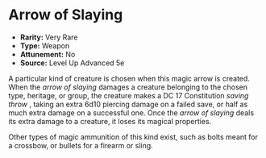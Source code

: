# Arrow of Slaying

- **Rarity:** Very Rare
- **Type:** Weapon
- **Attunement:** No
- **Source:** Level Up Advanced 5e

A particular kind of creature is chosen when this magic arrow is created. When the _arrow of slaying_ damages a creature belonging to the chosen type, heritage, or group, the creature makes a DC 17 Constitution _saving throw_ , taking an extra 6d10 piercing damage on a failed save, or half as much extra damage on a successful one. Once the _arrow of slaying_ deals its extra damage to a creature, it loses its magical properties. 

Other types of magic ammunition of this kind exist, such as bolts meant for a crossbow, or bullets for a firearm or sling.
